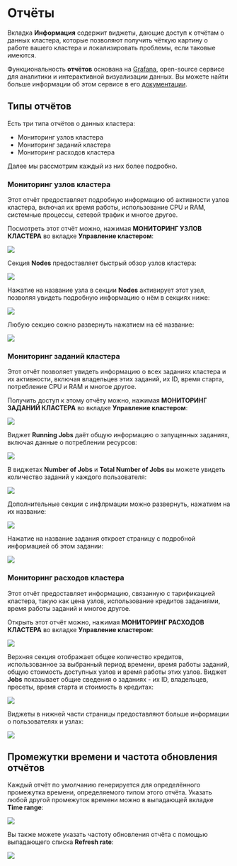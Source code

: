# Отчёты

Вкладка **Информация** содержит виджеты, дающие доступ к отчётам о данных кластера, которые позволяют получить чёткую картину о работе вашего кластера и локализировать проблемы, если таковые имеются.

Функциональность **отчётов** основана на [Grafana](https://grafana.com), open-source сервисе для аналитики и интерактивной визуализации данных. Вы можете найти больше информации об этом сервисе в его [документации](https://grafana.com/docs/grafana/latest/).

## Типы отчётов

Есть три типа отчётов о данных кластера:

* Мониторинг узлов кластера
* Мониторинг заданий кластера
* Мониторинг расходов кластера

Далее мы рассмотрим каждый из них более подробно.

### Мониторинг узлов кластера

Этот отчёт предоставляет подробную информацию об активности узлов кластера, включая их время работы, использование CPU и RAM, системные процессы, сетевой трафик и многое другое.

Посмотреть этот отчёт можно, нажимая **МОНИТОРИНГ УЗЛОВ КЛАСТЕРА** во вкладке **Управление кластером**:

![](<../../.gitbook/assets/image (234).png>)

Секция **Nodes** предоставляет быстрый обзор узлов кластера:&#x20;

![](<../../.gitbook/assets/image (148).png>)

Нажатие на название узла в секции **Nodes** активирует этот узел, позволяя увидеть подробную информацию о нём в секциях ниже:

![](<../../.gitbook/assets/image (162).png>)

Любую секцию сожно развернуть нажатием на её название:

![](<../../.gitbook/assets/image (154).png>)

### Мониторинг заданий кластера

Этот отчёт позволяет увидеть информацию о всех заданиях кластера и их активности, включая владельцев этих заданий, их ID, время старта, потребление CPU и RAM и многое другое.&#x20;

Получить доступ к этому отчёту можно, нажимая **МОНИТОРИНГ ЗАДАНИЙ КЛАСТЕРА** во вкладке **Управление кластером**:

![](<../../.gitbook/assets/image (233).png>)

Виджет **Running Jobs** даёт общую информацию о запущенных заданиях, включая данные о потреблении ресурсов:

![](<../../.gitbook/assets/image (157).png>)

В виджетах **Number of Jobs** и **Total Number of Jobs** вы можете увидеть количество заданий у каждого пользователя:

![](<../../.gitbook/assets/image (165).png>)

Дополнительные секции с инфлрмации можно развернуть, нажатием на их название:

![](<../../.gitbook/assets/image (172).png>)

Нажатие на название задания откроет страницу с подробной информацией об этом задании:

![](<../../.gitbook/assets/image (159).png>)

### Мониторинг расходов кластера

Этот отчёт предоставляет информацию, связанную с тарификацией кластера, такую как цена узлов, использование кредитов заданиями, время работы заданий и многое другое.

Открыть этот отчёт можно, нажимая **МОНИТОРИНГ РАСХОДОВ КЛАСТЕРА** во вкладке **Управление кластером**:

![](<../../.gitbook/assets/image (232).png>)

Верхняя секция отображает общее количество кредитов, использованное за выбранный период времени, время работы заданий, общую стоимость доступных узлов и время работы этих узлов. Виджет **Jobs** показывает общие сведения о заданиях - их ID, владельцев, пресеты, время старта и стоимость в кредитах:

![](<../../.gitbook/assets/image (149).png>)

Виджеты в нижней части страницы предоставляют больше информации о пользователях и узлах:

![](<../../.gitbook/assets/image (166).png>)

## Промежутки времени и частота обновления отчётов

Каждый отчёт по умолчанию генерируется для определённого промежутка времени, определяемого типом этого отчёта. Указать любой другой промежуток времени можно в выпадающей вкладке **Time range**:

![](<../../.gitbook/assets/image (171).png>)

Вы также можете указать частоту обновления отчёта с помощью выпадающего списка **Refresh rate**:

![](<../../.gitbook/assets/image (150).png>)
